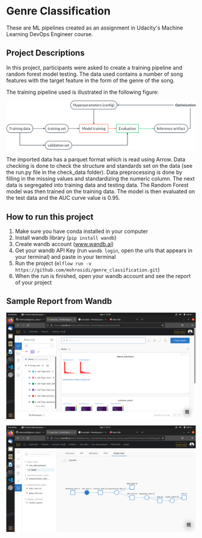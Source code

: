 # Genre Classification

These are ML pipelines created as an assignment in Udacity's Machine Learning DevOps Engineer course.

## Project Descriptions

In this project, participants were asked to create a training pipeline and random forest model testing. The data used contains a number of song features with the target feature in the form of the genre of the song.

The training pipeline used is illustrated in the following figure:

![Training Pipelines](images/experiments.png)

The imported data has a parquet format which is read using Arrow. Data checking is done to check the structure and standards set on the data (see the run.py file in the check_data folder). Data preprocessing is done by filling in the missing values ​​and standardizing the numeric column. The next data is segregated into training data and testing data. The Random Forest model was then trained on the training data. The model is then evaluated on the test data and the AUC curve value is 0.95.

## How to run this project

1. Make sure you have conda installed in your computer
2. Install wandb library (`pip install wandb`)
3. Create wandb account (www.wandb.ai)
4. Get your wandb API Key (run `wandb login`, open the urls that appears in your terminal) and paste in your terminal
5. Run the project (`mlflow run -v https://github.com/mohrosidi/genre_classification.git`)
6. When the run is finished, open your wandb account and see the report of your project

## Sample Report from Wandb

![wandb report](images/wandb_report.png)

![wandb artifact](images/wandb_artifact.png)


